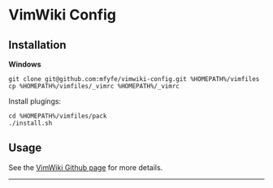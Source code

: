 # VimWiki Config

## Installation

**Windows**

```
git clone git@github.com:mfyfe/vimwiki-config.git %HOMEPATH%/vimfiles
cp %HOMEPATH%/vimfiles/_vimrc %HOMEPATH%/_vimrc
```

Install plugings:

```
cd %HOMEPATH%/vimfiles/pack
./install.sh
```

## Usage

See the [VimWiki Github page](https://github.com/vimwiki/vimwiki) for more details.

---
